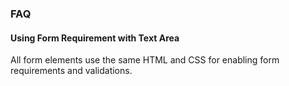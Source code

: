### FAQ

#### Using Form Requirement with Text Area

All form elements use the same HTML and CSS for enabling form requirements and validations.
